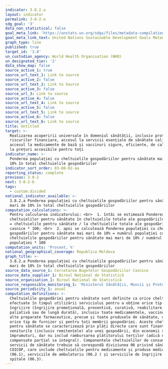 ```yaml
---
indicator: 3.8.2.a
layout: indicator
permalink: 3-8-2-a
sdg_goal: '3'
data_non_statistical: false
goal_meta_link: 'https://unstats.un.org/sdgs/files/metadata-compilation/Metadata-Goal-3.pdf'
goal_meta_link_text: United Nations Sustainable Development Goals Metadata (PDF 4.0 MB)
graph_type: line
published: true
target_id: '3.8'
un_custodian_agency: World Health Organisation (WHO)
un_designated_tier: '2'
data_show_map: false
source_active_1: true
source_url_text_1: Link to source
source_active_2: false
source_url_text_2: Link to Source
source_active_3: false
source_url_3: Link to source
source_active_4: false
source_url_text_4: Link to source
source_active_5: false
source_url_text_5: Link to source
source_active_6: false
source_url_text_6: Link to source
title: Untitled
target: >-
  Realizarea acoperirii universale în domeniul sănătății, inclusiv protecția
  riscurilor financiare, accesul la servicii esențiale de sănătate calitative și
  accesul la medicamente de bază și vaccinuri sigure, eficiente, de calitate și
  la prețuri accesibile pentru toți
indicator_name: >-
  Ponderea populației cu cheltuielile gospodăriilor pentru sănătate mai mari de
  10% în total cheltuielile gospodăriilor
indicator_sort_order: 03-08-02-aa
reporting_status: complete
previous: 3-8-2
next: 3-8-2-b
tags:
  - custom.divided
national_indicator_available: >-
  3.8.2.a Ponderea populației cu cheltuielile gospodăriilor pentru sănătate mai
  mari de 10% în total cheltuielile gospodăriilor
computation_calculations: >-
  Pentru calcularea indicatorului: <br>  1. întâi se estimează Ponderea
  cheltuielilor pentru sănătate în cheltuielile totale ale gospodăriilor casnice
  = cheltuielile pentru sănătate / la cheltuielile totale ale gospodăriilor
  casnice * 100; <br>  2. apoi se calculează Ponderea populației cu cheltuielile
  gospodăriilor pentru sănătate mai mari de 10% = numărul populației cu
  cheltuielile gospodăriilor pentru sănătate mai mari de 10% / numărul total
  populației * 100
computation_units: 'Procent, %'
national_geographical_coverage: Republica Moldova
graph_title: >-
  3.8.2.a Ponderea populației cu cheltuielile gospodăriilor pentru sănătate mai
  mari de 10% în total cheltuielile gospodăriilor
source_data_source_1: Cercetarea Bugetelor Gospodăriilor Casnice
source_data_supplier_1: Biroul Național de Statistică
source_organisation_1: Biroul Național de Statistică
source_responsible_monitoring_1: 'Ministerul Sănătății, Muncii și Protecției Sociale'
source_periodicity_1: anual
computation_definitions: >-
  Cheltuielile gospodăriei pentru sănătate sunt definite ca orice cheltuieli
  efectuate în timpul utilizării serviciului pentru a obține orice tip de
  îngrijire (îngrijire promoțională, preventivă, curativă, reabilitare,
  paliativă sau de lungă durată), inclusiv toate medicamentele, vaccinurile și
  alte preparate farmaceutice, precum și toate produsele de sănătate, de la
  orice tip de furnizor și pentru toți membrii gospodăriei. Aceste cheltuieli
  pentru sănătate se caracterizează prin plăți directe care sunt finanțate din
  veniturile (inclusiv remitențele) ale unei gospodării, din economii sau din
  împrumuturi, dar nu includ rambursarea plătitorului terților (adică nu sunt
  compensate parțial sa integral). Componentele cheltuielilor de consum pentru
  servicii de sănătate trebuie să corespundă diviziunea 06 privind sănătatea din
  COICOP, care include cheltuielile pentru medicamente și produse medicale
  (06.1), serviciile de ambulatoriu (06.2 ) și serviciile de îngrijire în
  spitale (06.3).
---
```

